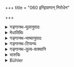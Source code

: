 +++
title = "060 इन्द्रियाणान् निरोधेन"

+++

<details><summary>गङ्गानथ-मूलानुवादः</summary>

By the restraining of the senses, by the destruction of love and hatred, and by not injuring living beings, he becomes fit for immortality.—(60)
</details>

<details><summary>मेधातिथिः</summary>

**निरोधः** स्वविषयप्रवृत्तिप्रतिबन्धः । **अमृतत्वाय कल्पते** अमृतत्वाय समर्थो योग्यो भवतीत्य् अर्थः । यथा आत्मज्ञानम् एवम् एतद् अपीति दर्शयति ॥ ६.६० ॥
</details>

<details><summary>गङ्गानथ-भाष्यानुवादः</summary>

‘*Restraining*’—preventing from operating on their objects.

‘*Becomes fit for immortality*.’—He is enabled to become immortal. This shows that what is mentioned here is as useful as self-knowledge itself.—(60)
</details>

<details><summary>गङ्गानथ-टिप्पन्यः</summary>

This is quoted in *Aparārka* (p. 954);—in *Parāśaramādhava* (Ācāra, p.
370);—and in *Yatidharmasaṅgraha* (p. 34).
</details>

<details><summary>गङ्गानथ-तुल्य-वाक्यानि</summary>

*Baudhāyana* (2.18.13).—‘The following arc the vows for the
Renunciate:—Abstention from injuring living beings, truthfulness,
abstention from appropriating the property of others, continence and
liberality. There are five minor vows:—*viz*., abstention from anger,
obedience to the Teacher, avoidance of rashness, cleanliness and purity
in eating.’

*Yājñavalkya* (3.61).—‘Having controlled the host of senses, having
renounced love and hate, and having abandoned fear, the Brāhmaṇa becomes
immortalised.’

*Śruti* (Aparārka, p. 966).—‘When all the desires residing in his heart
become abandoned, then the mortal becomes immortal and even in this
world, attains Brahman.’

*Smṛtyantara* (Do.).—‘The Brāhmaṇa or the Kṣatriya or the Vaiśya shall
go forth from his house as a Renunciate, after he has wiped off the
three debts and has become free from all notions of *I* and *mine*.’
</details>

<details><summary>भारुचिः</summary>

संसारस्वभावावलोकनेन च नित्यम् इन्द्रियजयम् आतिष्ठेत् । तच् च पुनर् इदम् ॥ ६.६० ॥
</details>

<details><summary>Bühler</summary>

060	By the restraint of his senses, by the destruction of love and hatred, and by the abstention from injuring the creatures, he becomes fit for immortality.
</details>

